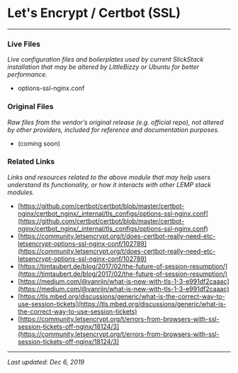 # Let's Encrypt / Certbot (SSL)

----

### Live Files

*Live configuration files and boilerplates used by current SlickStack installation that may be altered by LittleBizzy or Ubuntu for better performance.*

* options-ssl-nginx.conf

### Original Files

*Raw files from the vendor’s original release (e.g. official repo), not altered by other providers, included for reference and documentation purposes.*

* (coming soon)

### Related Links

*Links and resources related to the above module that may help users understand its functionality, or how it interacts with other LEMP stack modules.*

* [https://github.com/certbot/certbot/blob/master/certbot-nginx/certbot_nginx/_internal/tls_configs/options-ssl-nginx.conf](https://github.com/certbot/certbot/blob/master/certbot-nginx/certbot_nginx/_internal/tls_configs/options-ssl-nginx.conf)
* [https://community.letsencrypt.org/t/does-certbot-really-need-etc-letsencrypt-options-ssl-nginx-conf/102789](https://community.letsencrypt.org/t/does-certbot-really-need-etc-letsencrypt-options-ssl-nginx-conf/102789)
* [https://timtaubert.de/blog/2017/02/the-future-of-session-resumption/](https://timtaubert.de/blog/2017/02/the-future-of-session-resumption/)
* [https://medium.com/@vanrijn/what-is-new-with-tls-1-3-e991df2caaac](https://medium.com/@vanrijn/what-is-new-with-tls-1-3-e991df2caaac)
* [https://tls.mbed.org/discussions/generic/what-is-the-correct-way-to-use-session-tickets](https://tls.mbed.org/discussions/generic/what-is-the-correct-way-to-use-session-tickets)
* [https://community.letsencrypt.org/t/errors-from-browsers-with-ssl-session-tickets-off-nginx/18124/3](https://community.letsencrypt.org/t/errors-from-browsers-with-ssl-session-tickets-off-nginx/18124/3)

----

*Last updated: Dec 6, 2019*
